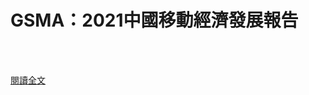# GSMA：2021中國移動經濟發展報告

<!--more-->
<!--310-->
<br><br/>


[閱讀全文](https://mp.weixin.qq.com/s?__biz=MzU0MDY1MTQwNA==&mid=2247562734&idx=1&sn=90e83e1b7921d061c95a80d8376bcb45&chksm=fb364f0dcc41c61b7ff2652c6bc8d7a1136752fccf5d3ca250b0d65d7edfd56380f66c69c31f&scene=21#wechat_redirect)
